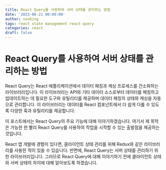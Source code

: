 ```yaml
---
title: React Query를 사용하여 서버 상태를 관리하는 방법
date: '2023-06-21 00:00:00'
author: soobing
tags: react state management react-query
categories: react
draft: false
---
```


# React Query를 사용하여 서버 상태를 관리하는 방법

React Query는 React 애플리케이션에서 데이터 페칭과 캐싱 프로세스를 간소화하는 라이브러리입니다. 이 라이브러리는 API와 기타 데이터 소스로부터 데이터를 페칭하고 업데이트하는 데 필요한 도구와 유틸리티를 제공하며 데이터 페칭의 상태와 캐싱을 자동으로 관리합니다. 이 라이브러리는 데이터를 React 컴포넌트에서 더 쉽게 다룰 수 있도록 다양한 훅과 유틸리티를 제공합니다.

이 포스트에서는 React Query의 주요 기능에 대해 이야기하겠습니다. 여기서 제 목적은 가능한 한 빨리 React Query를 사용하여 작업을 시작할 수 있는 출발점을 제공하는 것입니다.

React 앱 개발에 경험이 있다면, 클라이언트 상태 관리를 위해 Redux와 같은 라이브러리를 사용한 적이 있을 수 있습니다. 반면에, React Query는 서버 상태를 관리하기 위한 라이브러리입니다. 그러므로 React Query에 대해 이야기하기 전에 클라이언트 상태와 서버 상태의 차이에 대해 알아보도록 하겠습니다.